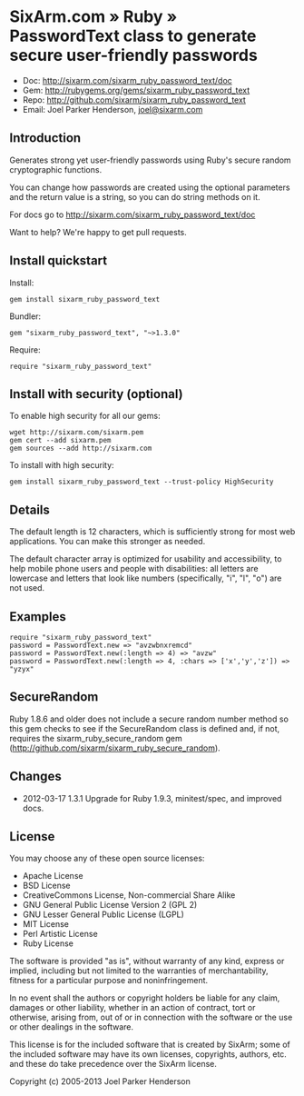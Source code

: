 # SixArm.com » Ruby » <br> PasswordText class to generate secure user-friendly passwords

* Doc: <http://sixarm.com/sixarm_ruby_password_text/doc>
* Gem: <http://rubygems.org/gems/sixarm_ruby_password_text>
* Repo: <http://github.com/sixarm/sixarm_ruby_password_text>
* Email: Joel Parker Henderson, <joel@sixarm.com>


## Introduction

Generates strong yet user-friendly passwords using Ruby's secure random cryptographic functions.

You can change how passwords are created using the optional parameters and the return value is a string, so you can do string methods on it.

For docs go to <http://sixarm.com/sixarm_ruby_password_text/doc>

Want to help? We're happy to get pull requests.


## Install quickstart

Install:

    gem install sixarm_ruby_password_text

Bundler:

    gem "sixarm_ruby_password_text", "~>1.3.0"

Require:

    require "sixarm_ruby_password_text"


## Install with security (optional)

To enable high security for all our gems:

    wget http://sixarm.com/sixarm.pem
    gem cert --add sixarm.pem
    gem sources --add http://sixarm.com

To install with high security:

    gem install sixarm_ruby_password_text --trust-policy HighSecurity


## Details

The default length is 12 characters, which is sufficiently strong for most web applications. You can make this stronger as needed.

The default character array is optimized for usability and accessibility, to help mobile phone users and people with disabilities: all letters are lowercase and letters that look like numbers (specifically, "i", "l", "o") are not used.


## Examples

    require "sixarm_ruby_password_text"
    password = PasswordText.new => "avzwbnxremcd"
    password = PasswordText.new(:length => 4) => "avzw"
    password = PasswordText.new(:length => 4, :chars => ['x','y','z']) => "yzyx"


## SecureRandom

Ruby 1.8.6 and older does not include a secure random number method so this gem checks to see if the SecureRandom class is defined and, if not, requires the sixarm_ruby_secure_random gem (http://github.com/sixarm/sixarm_ruby_secure_random).


## Changes

* 2012-03-17 1.3.1 Upgrade for Ruby 1.9.3, minitest/spec, and improved docs.


## License

You may choose any of these open source licenses:

  * Apache License
  * BSD License
  * CreativeCommons License, Non-commercial Share Alike
  * GNU General Public License Version 2 (GPL 2)
  * GNU Lesser General Public License (LGPL)
  * MIT License
  * Perl Artistic License
  * Ruby License

The software is provided "as is", without warranty of any kind, 
express or implied, including but not limited to the warranties of 
merchantability, fitness for a particular purpose and noninfringement. 

In no event shall the authors or copyright holders be liable for any 
claim, damages or other liability, whether in an action of contract, 
tort or otherwise, arising from, out of or in connection with the 
software or the use or other dealings in the software.

This license is for the included software that is created by SixArm;
some of the included software may have its own licenses, copyrights, 
authors, etc. and these do take precedence over the SixArm license.

Copyright (c) 2005-2013 Joel Parker Henderson
